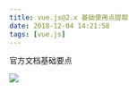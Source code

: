 ```yaml
---
title: vue.js@2.x 基础使用点提取
date: 2018-12-04 14:21:58
tags: [vue.js]
---
```


官方文档基础要点

<!-- more -->

![](/images/vuejs2.x-xmind/c533fcd2-f78c-11e8-aa9e-525400ac2e73.png)